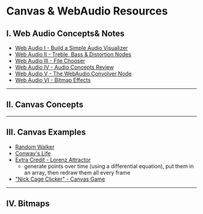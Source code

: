 # Canvas & WebAudio Resources

## I. Web Audio Concepts& Notes

- [Web Audio I - Build a Simple Audio Visualizer](https://github.com/tonethar/IGME-330-Master/edit/master/notes/demo-web-audio-1.md)
- [Web Audio II - Treble, Bass & Distortion Nodes](https://github.com/tonethar/IGME-330-Master/edit/master/notes/demo-web-audio-2.md)
- [Web Audio III - File Chooser](https://github.com/tonethar/IGME-330-Master/edit/master/notes/demo-web-audio-3.md)
- [Web Audio IV - Audio Concepts Review](https://github.com/tonethar/IGME-330-Master/edit/master/notes/demo-web-audio-4.md)
- [Web Audio V - The WebAudio Convolver Node](https://github.com/tonethar/IGME-330-Master/edit/master/notes/demo-web-audio-5.md)
- [Web Audio VI - Bitmap Effects](https://github.com/tonethar/IGME-330-Master/edit/master/notes/demo-web-audio-6.md)

<hr>

## II. Canvas Concepts

<hr>

## III. Canvas Examples
- [Random Walker](https://github.com/tonethar/IGME-330-Master/blob/master/notes/HW-random-walker.md)
- [Conway's Life](https://github.com/tonethar/IGME-330-Master/blob/master/notes/HW-canvas-life.md)
- [Extra Credit - Lorenz Attractor](https://github.com/tonethar/IGME-330-Master/blob/master/notes/HW-lorenz-attractor.md)
  - generate points over time (using a differential equation), put them in an array, then redraw them all every frame
- ["Nick Cage Clicker" - Canvas Game](https://github.com/tonethar/IGME-330-Master/blob/master/notes/HW-cage-clicker-1.md)

<hr>

## IV. Bitmaps
